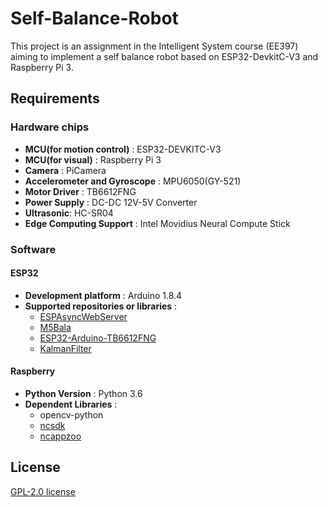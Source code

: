# Self-Balance-Robot

This project is an assignment in the Intelligent System course (EE397) aiming to implement a self balance robot based on ESP32-DevkitC-V3 and Raspberry Pi 3.

## Requirements

### Hardware chips

- __MCU(for motion control)__ : ESP32-DEVKITC-V3
- __MCU(for visual)__ : Raspberry Pi 3
- __Camera__ : PiCamera
- __Accelerometer and Gyroscope__ : MPU6050(GY-521)
- __Motor Driver__ : TB6612FNG
- __Power Supply__ : DC-DC 12V-5V Converter
- __Ultrasonic__: HC-SR04
- __Edge Computing Support__ : Intel Movidius Neural Compute Stick

### Software

#### ESP32
- __Development platform__ : Arduino 1.8.4
- __Supported repositories or libraries__ :
    + [ESPAsyncWebServer](https://github.com/me-no-dev/ESPAsyncWebServer)
    + [M5Bala](https://github.com/m5stack/M5Bala)
    + [ESP32-Arduino-TB6612FNG](https://github.com/vincasmiliunas/ESP32-Arduino-TB6612FNG)
    + [KalmanFilter](https://github.com/TKJElectronics/KalmanFilter)

#### Raspberry
- __Python Version__ : Python 3.6
- __Dependent Libraries__ :
    + opencv-python
    + [ncsdk](https://github.com/movidius/ncsdk)
    + [ncappzoo](https://github.com/movidius/ncappzoo)

## License

[GPL-2.0 license](https://github.com/gyfastas/EE397/blob/master/LICENSE)




